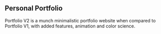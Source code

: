 ## Personal Portfolio
Portfolio V2 is a munch minimalistic portfolio website when compared to Portfolio V1, with added features, animation and color science. 
